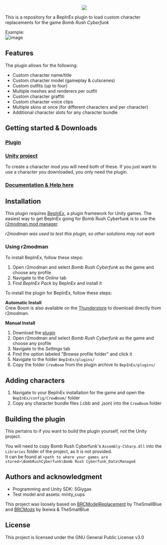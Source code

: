 <p align="center">
  <img src="https://github.com/SGiygas/CrewBoom/assets/50772474/e079fa47-307a-4b40-a449-f6152a5c11d8" />
</p>
    
This is a repository for a BepInEx plugin to load custom character replacements for the game *Bomb Rush Cyberfunk*  

Example:  
![image](https://github.com/SGiygas/BrcCustomCharacters/assets/50772474/43ff8ca8-0805-4409-9547-234e26fcedda)

## Features

The plugin allows for the following:
- Custom character name/title
- Custom character model (gameplay & cutscenes)
- Custom outfits (up to four)
- Multiple meshes and renderers per outfit
- Custom character graffiti
- Custom character voice clips
- Multiple skins at once (for different characters and per character)
- Additional character slots for any character bundle

## Getting started & Downloads

### [Plugin](https://github.com/SGiygas/CrewBoom/releases/download/v3.1.4/plugin.zip)
### [Unity project](https://github.com/SGiygas/CrewBoom/releases/download/v3.1.4/unityProject.zip)

To create a character mod you will need both of these. If you just want to use a character you downloaded, you only need the plugin.  

### [Documentation & Help here](https://github.com/SGiygas/CrewBoom/wiki)

## Installation

This plugin requires [BepInEx](https://thunderstore.io/package/bbepis/BepInExPack/), a plugin framework for Unity games.
The easiest way to get BepInEx going for Bomb Rush Cyberfunk is to use the [r2modman mod manager](https://thunderstore.io/package/ebkr/r2modman/).  

*r2modman was used to test this plugin, so other solutions may not work*

### Using r2modman

To install BepInEx, follow these steps:  
1. Open r2modman and select *Bomb Rush Cyberfunk* as the game and choose any profile
2. Navigate to the *Online* tab
3. Find *BepInEx Pack* by BepInEx and install it

To install the plugin for BepInEx, follow these steps:

**Automatic Install**  
Crew Boom is also available on the [Thunderstore](https://thunderstore.io/c/bomb-rush-cyberfunk/p/SoftGoat/CrewBoom/) to download directly from r2modman.  

**Manual Install**
1. Download the [plugin]()
2. Open r2modman and select *Bomb Rush Cyberfunk* as the game and choose any profile
3. Navigate to the *Settings* tab 
4. Find the option labeled "Browse profile folder" and click it
5. Navigate to the folder `BepInEx/plugins/`
6. Copy the folder `CrewBoom` from the plugin archive to `BepInEx/plugins/`

## Adding characters

1. Navigate to your BepInEx installation for the game and open the `BepInEx/config/CrewBoom/` folder
2. Copy any character bundle files (.cbb and .json) into the `CrewBoom` folder

## Building the plugin

This pertains to if you want to build the plugin yourself, not the Unity project.  

You will need to copy Bomb Rush Cyberfunk's `Assembly-CSharp.dll` into the `Libraries` folder of the project, as it is not provided.  
It can be found at `<path to where your games are stored>\BombRushCyberfunk\Bomb Rush Cyberfunk_Data\Managed`

## Authors and acknowledgment
- Programming and Unity SDK: SGiygas
- Test model and assets: minty_cups

This project was loosely based on [BRCModelReplacement](https://github.com/TheSmallBlue/BRC-ModelReplacement) by TheSmallBlue  
and [BRCMods](https://github.com/Ikeiwa/BRCMods) by Ikeiwa & TheSmallBlue

## License
This project is licensed under the GNU General Public License v3.0
